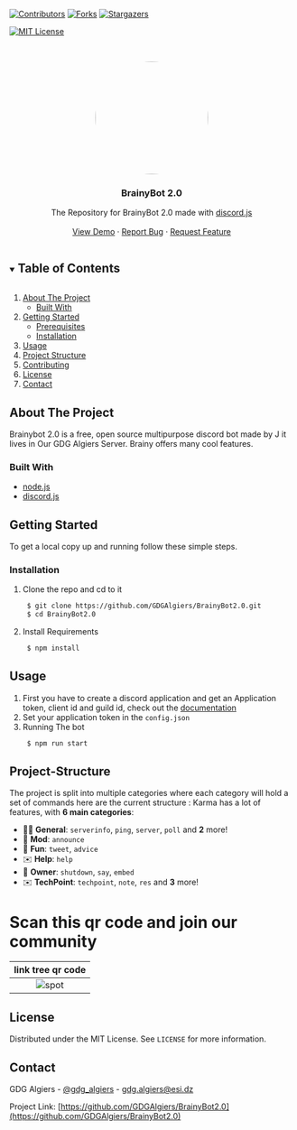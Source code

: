 [![Contributors][contributors-shield]][contributors-url]
[![Forks][forks-shield]][forks-url]
[![Stargazers][stars-shield]][stars-url]

[![MIT License][license-shield]][license-url]

<!-- PROJECT LOGO -->
<br />
<p align="center">
   <a href="url"><img src="images/brainy.PNG" height="auto" width="200" style="border-radius:50%"></a>
  <h3 align="center">BrainyBot 2.0</h3>

  <p align="center">
The Repository for BrainyBot 2.0 made with 
    <a href="https://discordjs.guide/">discord.js</a>
    <br />
    <br />
    <a href="https://github.com/GDGAlgiers/BrainyBot2.0">View Demo</a>
    ·
    <a href="https://github.com/GDGAlgiers/BrainyBot2.0/issues">Report Bug</a>
    ·
    <a href="https://github.com/GDGAlgiers/BrainyBot2.0/issues">Request Feature</a>
  </p>

<!-- TABLE OF CONTENTS -->
<details open="open">
  <summary><h2 style="display: inline-block">Table of Contents</h2></summary>
  <ol>
    <li>
      <a href="#about-the-project">About The Project</a>
      <ul>
        <li><a href="#built-with">Built With</a></li>
      </ul>
    </li>
    <li>
      <a href="#getting-started">Getting Started</a>
      <ul>
        <li><a href="#prerequisites">Prerequisites</a></li>
        <li><a href="#installation">Installation</a></li>
      </ul>
    </li>
    <li><a href="#usage">Usage</a></li>
    <li><a href="#project-structure">Project Structure</a></li>
    <li><a href="#contributing">Contributing</a></li>
    <li><a href="#license">License</a></li>
    <li><a href="#contact">Contact</a></li>
  </ol>
</details>

<!-- ABOUT THE PROJECT -->

## About The Project

Brainybot 2.0 is a free, open source multipurpose discord bot made by J it lives in Our GDG Algiers Server. Brainy offers many cool features.

### Built With

- [node.js](https://nodejs.org/)
- [discord.js ](https://discordjs.guide/)

<!-- GETTING STARTED -->

## Getting Started

To get a local copy up and running follow these simple steps.

### Installation

1. Clone the repo and cd to it
   ```sh
    $ git clone https://github.com/GDGAlgiers/BrainyBot2.0.git
    $ cd BrainyBot2.0
   ```
2. Install Requirements
   ```sh
    $ npm install
   ```

<!-- USAGE EXAMPLES -->

## Usage

1. First you have to create a discord application and get an Application token, client id and guild id, check out the [documentation](https://discordjs.guide/#before-you-begin)
2. Set your application token in the `config.json`
3. Running The bot
   ```sh
    $ npm run start
   ```

<!-- PROJECT STRUCTURE -->

## Project-Structure

The project is split into multiple categories where each category will hold a set of commands here are the current structure :
Karma has a lot of features, with **6 main categories**:

- 👩‍💼 **General**: `serverinfo`, `ping`, `server`, `poll` and **2** more!
- 🤖 **Mod**: `announce`
- 👻 **Fun**: `tweet`, `advice`
- ✉️ **Help**: `help`
- 👑 **Owner**: `shutdown`, `say`, `embed`
- ✉️ **TechPoint**: `techpoint`, `note`, `res` and **3** more!

# Scan this qr code and join our community

|     link tree qr code      |
| :------------------------: |
| ![spot](images/QRcode.png) |

<!-- LICENSE -->

## License

Distributed under the MIT License. See `LICENSE` for more information.

<!-- CONTACT -->

## Contact

GDG Algiers - [@gdg_algiers](https://twitter.com/gdg_algiers) - gdg.algiers@esi.dz

Project Link: [https://github.com/GDGAlgiers/BrainyBot2.0](https://github.com/GDGAlgiers/BrainyBot2.0)

<!-- MARKDOWN LINKS & IMAGES -->
<!-- https://www.markdownguide.org/basic-syntax/#reference-style-links -->

[contributors-shield]: https://img.shields.io/github/contributors/GDGAlgiers/BrainyBot.svg?style=for-the-badge
[contributors-url]: https://github.com/GDGAlgiers/BrainyBot2.0/graphs/contributors
[forks-shield]: https://img.shields.io/github/forks/GDGAlgiers/BrainyBot.svg?style=for-the-badge
[forks-url]: https://github.com/GDGAlgiers/BrainyBot2.0/network/members
[stars-shield]: https://img.shields.io/github/stars/GDGAlgiers/BrainyBot.svg?style=for-the-badge
[stars-url]: https://github.com/GDGAlgiers/BrainyBot2.0/stargazers
[issues-shield]: https://img.shields.io/github/issues2.0/GDGAlgiers/BrainyBot.svg?style=for-the-badge
[issues-url]: https://github.com/GDGAlgiers/BrainyBot2.0/issues
[license-shield]: https://img.shields.io/github/license/GDGAlgiers/BrainyBot.svg?style=for-the-badge
[license-url]: https://github.com/GDGAlgiers/BrainyBot2.0/blob/master/LICENSE.txt
